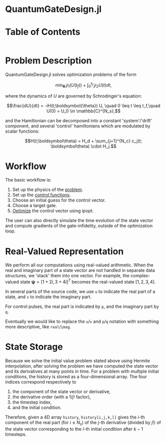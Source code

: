 # QuantumGateDesign.jl
# Table of Contents
```@contents
```
# Problem Description
QuantumGateDesign.jl solves optimization problems of the form
```math
\min_{\boldsymbol{\theta}} \mathcal{J}_1(U(t_f)) + \int_0^{t_f} \mathcal{J}_2
U(t) dt,
```
where the dynamics of $U$ are governed by Schrodinger's equation:
```math
\frac{dU}{dt} = -iH(t;\boldsymbol{\theta}) U,
\quad 0 \leq t \leq t_f,\quad U(0) = U_0 \in \mathbb{C}^{N_s},
```
and the Hamiltonian can be decomposed into a constant 'system'/'drift'
component, and several 'control' hamiltonians which are modulated by scalar
functions:
```math
H(t;\boldsymbol\theta) = H_d + \sum_{j=1}^{N_c} c_j(t; \boldsymbol\theta) \cdot H_j.
```


# Workflow
The basic workflow is:
1. Set up the physics of the [problem](problem_setup.md).
2. Set up the [control functions](control_functions.md).
3. Choose an initial guess for the control vector.
4. Choose a target gate.
5. [Optimize](optimization.md) the control vector using ipopt.

The user can also directly simulate the time evolution of the state vector and
compute gradients of the gate-infidelity, outside of the optimization loop.

# Real-Valued Representation
We perform all our computations using real-valued arithmetic. When the real and
imaginary part of a state vector are not handled in separate data structures, we
'stack' them into one vector. For example, the complex-valued state
$\boldsymbol\psi = [1+2i, 3+4i]^T$ becomes the real-valued state $[1, 2, 3, 4]$.

In several parts of the source code, we use `u` to indicate the real part of a
state, and `v` to indicate the imaginary part. 

For control pulses, the real part is indicated by `p`, and the imaginary part
by `q`.

Eventually we would like to replace the `u`/`v` and `p`/`q` notation with
something more descriptive, like `real`/`imag`.

# State Storage
Because we solve the initial value problem stated above using Hermite
interpolation, after solving the problem we have computed the state vector and
its derivatives at many points in time. For a problem with multiple initial
conditions, the history is stored as a four-dimensional array. The four indices
correspond respectively to
1. the component of the state vector or derivative,
2. the derivative order (with a $1/j!$ factor),
3. the timestep index,
4. and the initial condition.

Therefore, given a 4D array `history`, `history[i,j,k,l]` gives the  $i$-th
component of the real part (for $i \leq N_s$) of the $j$-th derivative (divided
by $j!$) of the state vector corresponding to the $l$-th initial condition after
$k-1$ timesteps.
